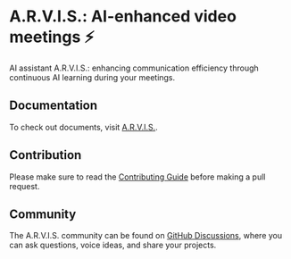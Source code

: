 # A.R.V.I.S.: AI-enhanced video meetings ⚡

AI assistant A.R.V.I.S.: enhancing communication efficiency through continuous AI learning during your meetings.

## Documentation

To check out documents, visit [A.R.V.I.S.](https://site-arvis.vercel.app/).

## Contribution

Please make sure to read the [Contributing Guide](CONTRIBUTING.md) before making a pull request.

## Community

The A.R.V.I.S. community can be found on [GitHub Discussions](https://github.com/jilarganti/arvis/discussions), where you can ask questions, voice ideas, and share your projects.
